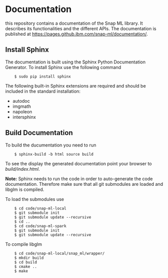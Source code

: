 # Documentation
this repository contains a documentation of the Snap ML library. It describes its functionalities and the different APIs.
The documentation is published at <https://pages.github.ibm.com/snap-ml/documentation/>.

## Install Sphinx

The documentation is built using the Sphinx Python Documentation Generator. 
To install Sphinx use the following command

```
    $ sudo pip install sphinx
```

The following built-in Sphinx extensions are required and should be included in the standard installation:

*  autodoc
*  imgmath
*  napoleon
*  intersphinx

## Build Documentation

To build the ducumentation you need to run

```
    $ sphinx-build -b html source build
```

To see the display the generated documentation point your browser to *build/index.html*.

**Note:** Sphinx needs to run the code in order to auto-generate the code documentation. Therefore make sure that all git submodules are loaded and libglm is compiled.

To load the submodules use

```
    $ cd code/snap-ml-local
    $ git submodule init
    $ git submodule update --recursive
    $ cd ..
    $ cd code/snap-ml-spark
    $ git submodule init
    $ git submodule update --recursive

```

To compile libglm

```
    $ cd code/snap-ml-local/snap_ml/wrapper/
    $ mkdir build
    $ cd build
    $ cmake ..
    $ make

```






